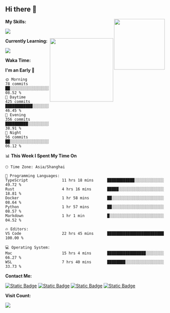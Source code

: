 ## Hi there 👋

<img height=160 align="right" src="https://s2.loli.net/2024/05/01/uw3cVq5TUCnhYLy.png" />

**My Skills:**
<p align="left">
  <a href="https://skillicons.dev">
    <img src="https://skillicons.dev/icons?i=git,docker,go,js,ts,react,vue,tailwind,electron&perline=6" />
  </a>
</p>

<a href="https://github.com/anuraghazra/convoychat">
  <img height=200 align="right" src="https://stats.ronki.moe/api/top-langs?username=lonzzi&layout=compact&langs_count=8&card_width=320" />
</a>

**Currently Learning:**
<p align="left">
  <a href="https://skillicons.dev">
    <img src="https://skillicons.dev/icons?i=flutter,nextjs,py,rust&perline=6" />
  </a>
</p>

**Waka Time:**
<!--START_SECTION:waka-->
**I'm an Early 🐤** 

```text
🌞 Morning                78 commits          ██░░░░░░░░░░░░░░░░░░░░░░░   08.52 % 
🌆 Daytime                425 commits         ████████████░░░░░░░░░░░░░   46.45 % 
🌃 Evening                356 commits         ██████████░░░░░░░░░░░░░░░   38.91 % 
🌙 Night                  56 commits          ██░░░░░░░░░░░░░░░░░░░░░░░   06.12 % 
```


📊 **This Week I Spent My Time On** 

```text
🕑︎ Time Zone: Asia/Shanghai

💬 Programming Languages: 
TypeScript               11 hrs 18 mins      ████████████░░░░░░░░░░░░░   49.72 % 
Rust                     4 hrs 16 mins       █████░░░░░░░░░░░░░░░░░░░░   18.81 % 
Docker                   1 hr 58 mins        ██░░░░░░░░░░░░░░░░░░░░░░░   08.64 % 
Python                   1 hr 57 mins        ██░░░░░░░░░░░░░░░░░░░░░░░   08.57 % 
Markdown                 1 hr 1 min          █░░░░░░░░░░░░░░░░░░░░░░░░   04.52 % 

🔥 Editors: 
VS Code                  22 hrs 45 mins      █████████████████████████   100.00 % 

💻 Operating System: 
Mac                      15 hrs 4 mins       █████████████████░░░░░░░░   66.27 % 
WSL                      7 hrs 40 mins       ████████░░░░░░░░░░░░░░░░░   33.73 % 
```


<!--END_SECTION:waka-->

**Contact Me:**
<p>
  <a href="https://space.bilibili.com/13424328"><img alt="Static Badge" src="https://img.shields.io/badge/bilibili-ColourCode?style=flat-square&logo=bilibili&color=%23fb7299"></a>
  <a href="https://github.com/lonzzi"><img alt="Static Badge" src="https://img.shields.io/badge/GitHub-ColourCode?style=flat-square&logo=GitHub&color=%23555555"></a>
  <a href="https://twitter.com/lonzzi102"><img alt="Static Badge" src="https://img.shields.io/badge/X-ColourCode?style=flat-square&logo=x&color=%231D9BF0"></a>
  <a href="https://t.me/ronkimoe"><img alt="Static Badge" src="https://img.shields.io/badge/telegram-ColourCode?style=flat-square&logo=telegram&color=%23ED1965"></a>
</p>

**Visit Count:**
<p>
  <img src="https://count.ronki.moe/github:lonzzi?theme=rule34&render=pixelated">
</p>
